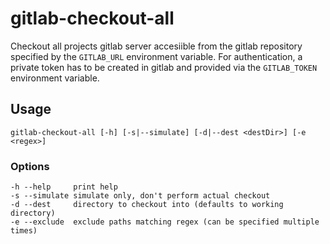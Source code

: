 # gitlab-checkout-all

Checkout all projects gitlab server accesiible from the gitlab repository
specified by the `GITLAB_URL` environment variable. For authentication,
a private token has to be created in gitlab and provided via the
`GITLAB_TOKEN` environment variable.

## Usage

    gitlab-checkout-all [-h] [-s|--simulate] [-d|--dest <destDir>] [-e <regex>]

### Options

    -h --help     print help
    -s --simulate simulate only, don't perform actual checkout
    -d --dest     directory to checkout into (defaults to working directory)
    -e --exclude  exclude paths matching regex (can be specified multiple times)
